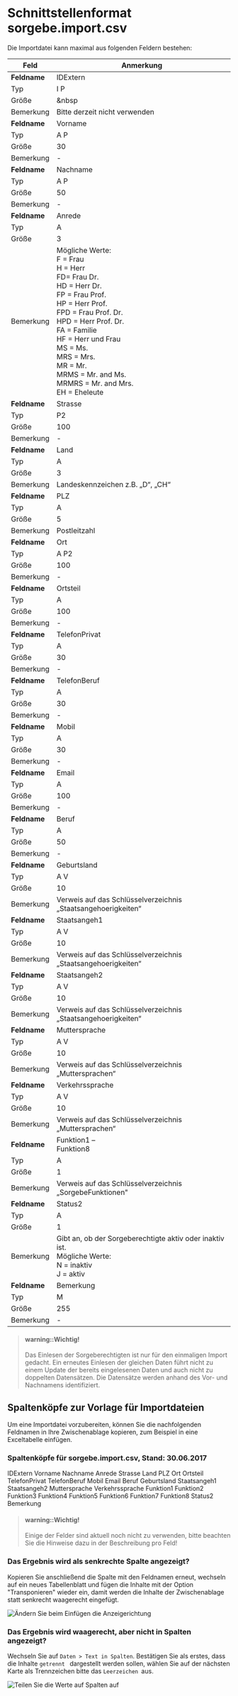 # Schnittstellenformat sorgebe.import.csv

Die Importdatei kann maximal aus folgenden Feldern bestehen: 

Feld|Anmerkung
---|---
**Feldname**|	 IDExtern 
Typ|	 I P 
Größe|	&nbsp 
Bemerkung|	 Bitte derzeit nicht verwenden 
**Feldname**|	 Vorname 
Typ|	 A P 
Größe|	30
Bemerkung|	- 
**Feldname**|	 Nachname 
Typ|	 A P 
Größe|	50
Bemerkung|	- 
**Feldname**|	 Anrede 
Typ|	 A 
Größe|	3
Bemerkung|	Mögliche Werte:<br/>F = Frau<br/>H = Herr<br/>FD= Frau Dr.<br/>HD = Herr Dr.<br/>FP = Frau Prof.<br/>HP = Herr Prof.<br/>FPD = Frau Prof. Dr.<br/>HPD = Herr Prof. Dr.<br/>FA = Familie<br/>HF = Herr und Frau<br/>MS = Ms.<br/>MRS = Mrs.<br/>MR = Mr.<br/>MRMS = Mr. and Ms.<br/>MRMRS = Mr. and Mrs.<br/>EH = Eheleute 
**Feldname**|	 Strasse 
Typ|	 P2 
Größe|	100
Bemerkung|	- 
**Feldname**|	 Land 
Typ|	 A 
Größe|	3
Bemerkung|	 Landeskennzeichen z.B. „D“, „CH“ 
**Feldname**|	 PLZ 
Typ|	 A 
Größe|	5
Bemerkung|	Postleitzahl 
**Feldname**|	 Ort 
Typ|	 A P2 
Größe|	100
Bemerkung|	- 
**Feldname**|	 Ortsteil 
Typ|	 A 
Größe|	100
Bemerkung|	- 
**Feldname**|	 TelefonPrivat 
Typ|	 A 
Größe|	30
Bemerkung|	- 
**Feldname**|	 TelefonBeruf 
Typ|	 A 
Größe|	30
Bemerkung|	- 
**Feldname**|	 Mobil 
Typ|	 A 
Größe|	30
Bemerkung|	- 
**Feldname**|	 Email 
Typ|	 A 
Größe|	100
Bemerkung|	- 
**Feldname**|	 Beruf 
Typ|	 A 
Größe|	50
Bemerkung|	- 
**Feldname**|	 Geburtsland 
Typ|	 A V 
Größe|	10
Bemerkung|	 Verweis auf das Schlüsselverzeichnis „Staatsangehoerigkeiten“
**Feldname**|	 Staatsangeh1 
Typ|	 A V 
Größe|	10
Bemerkung|	 Verweis auf das Schlüsselverzeichnis „Staatsangehoerigkeiten“ 
**Feldname**|	 Staatsangeh2 
Typ|	 A V 
Größe|	10
Bemerkung|	Verweis auf das Schlüsselverzeichnis „Staatsangehoerigkeiten“ 
**Feldname**|	 Muttersprache 
Typ|	 A V 
Größe|	10
Bemerkung|	 Verweis auf das Schlüsselverzeichnis „Muttersprachen“
**Feldname**|	 Verkehrssprache 
Typ|	 A V 
Größe|	10
Bemerkung|	 Verweis auf das Schlüsselverzeichnis „Muttersprachen“ 
**Feldname**|	 Funktion1 –<br/>Funktion8 
Typ|	 A 
Größe|	1
Bemerkung|	 Verweis auf das Schlüsselverzeichnis „SorgebeFunktionen" 
**Feldname**|	 Status2 
Typ|	 A 
Größe|	1
Bemerkung|	Gibt an, ob der Sorgeberechtigte aktiv oder inaktiv ist.<br/>Mögliche Werte:<br/>N = inaktiv<br/>J = aktiv
**Feldname**|	Bemerkung
Typ|	 M 
Größe|	255
Bemerkung|	- 


> #### warning::Wichtig!
>
> Das Einlesen der Sorgeberechtigten ist nur für den einmaligen Import gedacht. Ein erneutes Einlesen der gleichen Daten führt nicht zu einem Update der bereits eingelesenen Daten und auch nicht zu doppelten Datensätzen. Die Datensätze werden anhand des Vor- und Nachnamens identifiziert.


## Spaltenköpfe zur Vorlage für Importdateien

Um eine Importdatei vorzubereiten, können Sie die nachfolgenden Feldnamen in Ihre Zwischenablage kopieren, zum Beispiel in eine Exceltabelle einfügen.


### Spaltenköpfe für sorgebe.import.csv, Stand: 30.06.2017


 IDExtern 
 Vorname 
 Nachname 
 Anrede 
 Strasse 
 Land 
 PLZ 
 Ort 
 Ortsteil 
 TelefonPrivat 
 TelefonBeruf 
 Mobil 
 Email 
 Beruf 
 Geburtsland 
 Staatsangeh1 
 Staatsangeh2 
 Muttersprache 
 Verkehrssprache 
 Funktion1
 Funktion2
 Funktion3
 Funktion4
 Funktion5
 Funktion6
 Funktion7
 Funktion8 
 Status2 
 Bemerkung



> #### warning::Wichtig!
>
> Einige der Felder sind aktuell noch nicht zu verwenden, bitte beachten Sie die Hinweise dazu in der Beschreibung pro Feld!





### Das Ergebnis wird als senkrechte Spalte angezeigt?

Kopieren Sie anschließend die Spalte mit den Feldnamen erneut, wechseln auf ein neues Tabellenblatt und fügen die Inhalte mit der Option "Transponieren" wieder ein, damit werden die Inhalte der Zwischenablage statt senkrecht waagerecht eingefügt.

![Ändern Sie beim Einfügen die Anzeigerichtung](/assets/images/importe/magimp-8.png)

### Das Ergebnis wird waagerecht, aber nicht in Spalten angezeigt?

Wechseln Sie auf `Daten > Text in Spalten`. Bestätigen Sie als erstes, dass die Inhalte `getrennt ` dargestellt werden sollen, wählen Sie auf der nächsten Karte als Trennzeichen bitte das ``Leerzeichen ``aus.

![Teilen Sie die Werte auf Spalten auf](/assets/images/importe/magimp-9.png)



